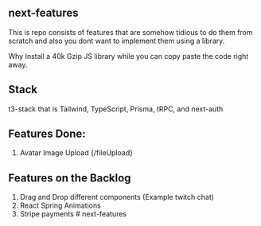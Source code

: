 ## next-features

This is repo consists of features that are somehow tidious to do them from scratch and
also you dont want to implement them using a library.

Why Install a 40k Gzip JS library while you can copy paste the code right away.

## Stack

t3-stack that is Tailwind, TypeScript, Prisma, tRPC, and next-auth

## Features Done:

1. Avatar Image Upload {/fileUpload}

## Features on the Backlog

1. Drag and Drop different components (Example twitch chat)
2. React Spring Animations
3. Stripe payments
#   n e x t - f e a t u r e s  
 